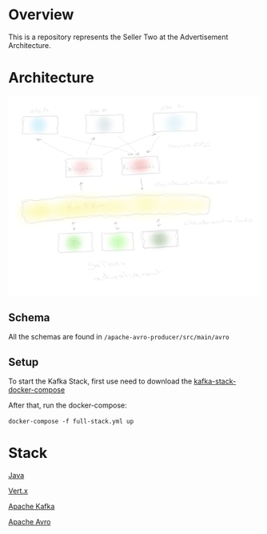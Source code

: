 # Overview

This is a repository represents the Seller Two at the Advertisement Architecture.

# Architecture

![alt text](https://raw.githubusercontent.com/advertisement-kafka-study/delivery/master/advertisement.png "Architecture")

## Schema

All the schemas are found in `/apache-avro-producer/src/main/avro`

## Setup

To start the Kafka Stack, first use need to download the [kafka-stack-docker-compose](https://github.com/advertisement-kafka-study/kafka-stack-docker-compose)

After that, run the docker-compose:

`docker-compose -f full-stack.yml up`

# Stack

[Java](https://www.java.com/en/)

[Vert.x](https://vertx.io/)

[Apache Kafka](https://kafka.apache.org/)

[Apache Avro](https://avro.apache.org/)
